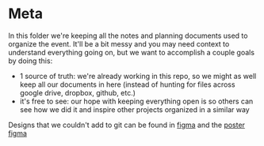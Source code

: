 # Meta

In this folder we're keeping all the notes and planning documents used to organize the event. It'll be a bit messy and you may need context to understand everything going on, but we want to accomplish a couple goals by doing this:

- 1 source of truth: we're already working in this repo, so we might as well keep all our documents in here (instead of hunting for files across google drive, dropbox, github, etc.)
- it's free to see: our hope with keeping everything open is so others can see how we did it and inspire other projects organized in a similar way

Designs that we couldn't add to git can be found in [figma](https://www.figma.com/file/Yja7uS1E8iDhD2vRP6vNgf/Onboard-design-exploration?type=design&node-id=233%3A35&t=1ZfNpv5bkd37cjqJ-1) and the [poster figma](https://www.figma.com/file/lAk3nZ2gI8uIA97j2gnPSR/OnBoard-posters?type=design&node-id=0%3A1&t=QnUguM33f8idwvd5-1)